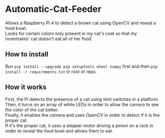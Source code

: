 # Automatic-Cat-Feeder
 Allows a Raspberry Pi 4 to detect a brown cat using OpenCV and reveal a food bowl.  
Looks for certain colors only present in my cat's coat so that my roommates' cat doesn't eat all of her food.

## How to install
Run `pip install --upgrade pip setuptools wheel numpy` first and then `pip install -r requirements.txt` in root of repo.

## How it works
First, the Pi detects the presence of a cat using limit switches in a platform.  
Then, it turns on an array of white LEDs in order to allow the camera to see the color of the cat better.  
Finally, it enables the camera and uses OpenCV in order to detect if it is the proper cat.  
If it's the proper cat, it uses a stepper motor driving a pinion on a rack in order to reveal the food bowl and allows them to eat.
